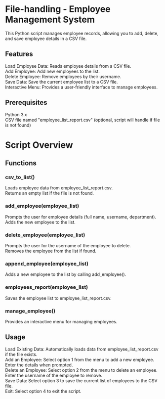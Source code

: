 # File-handling - Employee Management System

This Python script manages employee records, allowing you to add, delete, and save employee details in a CSV file.

## Features
Load Employee Data: Reads employee details from a CSV file.  
Add Employee: Add new employees to the list.  
Delete Employee: Remove employees by their username.  
Save Data: Save the current employee list to a CSV file.  
Interactive Menu: Provides a user-friendly interface to manage employees.  

## Prerequisites
Python 3.x  
CSV file named "employee_list_report.csv" (optional, script will handle if file is not found)

# Script Overview
## Functions
### csv_to_list()
Loads employee data from employee_list_report.csv.  
Returns an empty list if the file is not found. 

### add_employee(employee_list)
Prompts the user for employee details (full name, username, department).  
Adds the new employee to the list.  

### delete_employee(employee_list)
Prompts the user for the username of the employee to delete.  
Removes the employee from the list if found.  

### append_employee(employee_list)
Adds a new employee to the list by calling add_employee().  

### employees_report(employee_list)  
Saves the employee list to employee_list_report.csv.  

### manage_employee()
Provides an interactive menu for managing employees.  

## Usage
Load Existing Data: Automatically loads data from employee_list_report.csv if the file exists.  
Add an Employee: Select option 1 from the menu to add a new employee. Enter the details when prompted.  
Delete an Employee: Select option 2 from the menu to delete an employee. Enter the username of the employee to remove.  
Save Data: Select option 3 to save the current list of employees to the CSV file.  
Exit: Select option 4 to exit the script.  